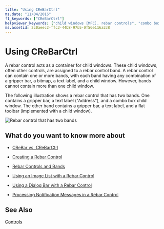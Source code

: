 ```yaml
---
title: "Using CReBarCtrl"
ms.date: "11/04/2016"
f1_keywords: ["CReBarCtrl"]
helpviewer_keywords: ["child windows [MFC], rebar controls", "combo boxes [MFC], in rebar controls", "rebar controls"]
ms.assetid: 2c0aeec2-ffc3-44b8-97b5-0f56e116a338
---
```

# Using CReBarCtrl

A rebar control acts as a container for child windows. These child windows, often other controls, are assigned to a rebar control band. A rebar control can contain one or more bands, with each band having any combination of a gripper bar, a bitmap, a text label, and a child window. However, bands cannot contain more than one child window.

The following illustration shows a rebar control that has two bands. One contains a gripper bar, a text label ("Address"), and a combo box child window. The other band contains a gripper bar, a text label, and a flat toolbar (implemented with a child window).

![Rebar control that has two bands](../mfc/media/vc4ruz1.gif)

## What do you want to know more about

- [CReBar vs. CReBarCtrl](../mfc/crebar-vs-crebarctrl.md)

- [Creating a Rebar Control](../mfc/creating-a-rebar-control.md)

- [Rebar Controls and Bands](../mfc/rebar-controls-and-bands.md)

- [Using an Image List with a Rebar Control](../mfc/using-an-image-list-with-a-rebar-control.md)

- [Using a Dialog Bar with a Rebar Control](../mfc/using-a-dialog-bar-with-a-rebar-control.md)

- [Processing Notification Messages in a Rebar Control](../mfc/processing-notification-messages-in-a-rebar-control.md)

## See Also

[Controls](../mfc/controls-mfc.md)

